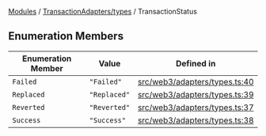 [Modules](../../../README.md) / [TransactionAdapters/types](../README.md) / TransactionStatus

## Enumeration Members

| Enumeration Member | Value | Defined in |
| ------ | ------ | ------ |
| `Failed` | `"Failed"` | [src/web3/adapters/types.ts:40](https://github.com/bgd-labs/fe-shared/blob/09fc11c58abae5aa2af4d8b6d7c2f384460843a4/src/web3/adapters/types.ts#L40) |
| `Replaced` | `"Replaced"` | [src/web3/adapters/types.ts:39](https://github.com/bgd-labs/fe-shared/blob/09fc11c58abae5aa2af4d8b6d7c2f384460843a4/src/web3/adapters/types.ts#L39) |
| `Reverted` | `"Reverted"` | [src/web3/adapters/types.ts:37](https://github.com/bgd-labs/fe-shared/blob/09fc11c58abae5aa2af4d8b6d7c2f384460843a4/src/web3/adapters/types.ts#L37) |
| `Success` | `"Success"` | [src/web3/adapters/types.ts:38](https://github.com/bgd-labs/fe-shared/blob/09fc11c58abae5aa2af4d8b6d7c2f384460843a4/src/web3/adapters/types.ts#L38) |
